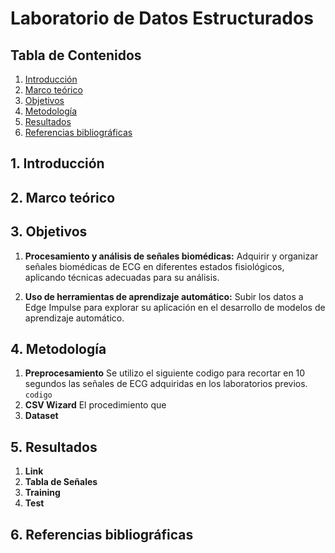 # Laboratorio de Datos Estructurados
## Tabla de Contenidos

1. [Introducción](#1-introducción)
2. [Marco teórico](#2-marco-teórico)
3. [Objetivos](#3-objetivos)
4. [Metodología](#4-metodología)
5. [Resultados](#5-resultados)
6. [Referencias bibliográficas](#6-referencias-bibliográficas)

## 1. Introducción
</div>

## 2. Marco teórico
</div>

## 3. Objetivos
1. **Procesamiento y análisis de señales biomédicas:**  Adquirir y organizar señales biomédicas de ECG en diferentes estados fisiológicos, aplicando técnicas adecuadas para su análisis.  

2. **Uso de herramientas de aprendizaje automático:**  Subir los datos a Edge Impulse para explorar su aplicación en el desarrollo de modelos de aprendizaje automático.
</div>

## 4. Metodología
1. **Preprocesamiento**
   Se utilizo el siguiente codigo para recortar en 10 segundos las señales de ECG adquiridas en los laboratorios previos.
   ``` codigo ```
2. **CSV Wizard**
   El procedimiento que 
3. **Dataset**
   
</div>

## 5. Resultados
1. **Link**
2. **Tabla de Señales**
3. **Training**
4. **Test**
</div>

## 6. Referencias bibliográficas
</div>
